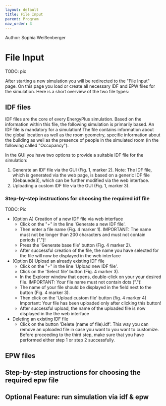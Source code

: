 ```yaml
---
layout: default
title: File Input
parent: Program
nav_order: 3
---
```


Author: Sophia Weißenberger
# File Input

TODO: pic 

After starting a new simulation you will be redirected to the "File Input" page. On this page you load or create all necessary IDF and EPW files for the simulation. Here is a short overview of the two file types:

## IDF files

IDF files are the core of every EnergyPlus simulation. Based on the information within this file, the following simulation is primarily based. An IDF file is mandatory for a simulation! The file contains information about the global location as well as the room geometry, specific information about the building as well as the presence of people in the simulated room (in the following called "Occupancy").

In the GUI you have two options to provide a suitable IDF file for the simulation:

1. Generate an IDF file via the GUI (Fig. 1, marker 2).
Note: The IDF file, which is generated via the web page, is based on a generic IDF file (Gebauede3), which can be further modified via the web interface.
2. Uploading a custom IDF file via the GUI (Fig. 1, marker 3).

### Step-by-step instructions for choosing the required idf file

TODO: Pic

   * (Option A) Creation of a new IDF file via web interface 
      * Click on the "+" in the line 'Generate a new IDF file'.
      * Then enter a file name (Fig. 4 marker 1). IMPORTANT: The name must not be longer than 200 characters and must not contain periods (".")!
      * Press the 'Generate base file' button (Fig. 4 marker 2).
      * After successful creation of the file, the name you have selected for the file will now be displayed in the web interface
   * (Option B) Upload an already existing IDF file
      * Click on the "+" in the line 'Upload new IDF file'.
      * Click on the 'Select file' button (Fig. 4 marker 3).
      * In the Explorer window that opens, double-click on your your desired file. IMPORTANT: Your file name must not contain dots (".")!
      * The name of your file should be displayed in the field next to the button (Fig. 4 marker 3).
      * Then click on the 'Upload custom file' button (fig. 4 marker 4) Important: Your file has been uploaded only after clicking this button!
      * After successful upload, the name of the uploaded file is now displayed in the the web interface
   * Deleting an existing IDF file
      * Click on the button 'Delete (name of file).idf'. This way you can remove an uploaded file in case you want to you want to customize. Before proceeding to the third step, make sure that you have performed either
step 1 or step 2 successfully.


## EPW files

## Step-by-step instructions for choosing the required epw file


## Optional Feature: run simulation via idf & epw 

